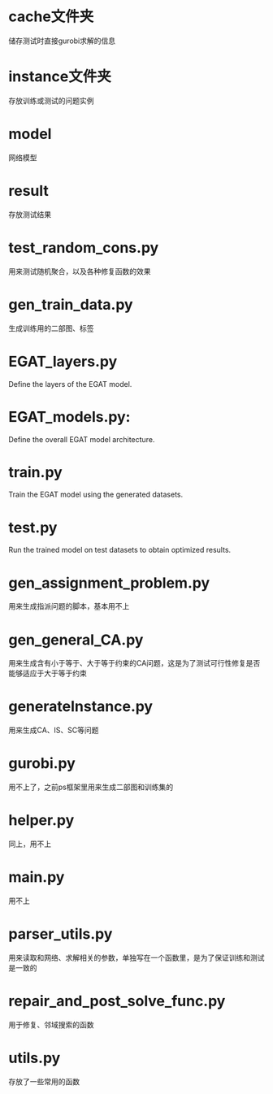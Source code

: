 # cache文件夹
储存测试时直接gurobi求解的信息

# instance文件夹
存放训练或测试的问题实例

# model
网络模型

# result
存放测试结果

# test_random_cons.py
用来测试随机聚合，以及各种修复函数的效果

# gen_train_data.py
生成训练用的二部图、标签

# EGAT_layers.py
Define the layers of the EGAT model.

# EGAT_models.py:
Define the overall EGAT model architecture.

# train.py
Train the EGAT model using the generated datasets.

# test.py
Run the trained model on test datasets to obtain optimized results.

# gen_assignment_problem.py
用来生成指派问题的脚本，基本用不上

# gen_general_CA.py
用来生成含有小于等于、大于等于约束的CA问题，这是为了测试可行性修复是否能够适应于大于等于约束

# generateInstance.py
用来生成CA、IS、SC等问题

# gurobi.py
用不上了，之前ps框架里用来生成二部图和训练集的

# helper.py
同上，用不上

# main.py
用不上

# parser_utils.py
用来读取和网络、求解相关的参数，单独写在一个函数里，是为了保证训练和测试是一致的

# repair_and_post_solve_func.py
用于修复、邻域搜索的函数

# utils.py
存放了一些常用的函数